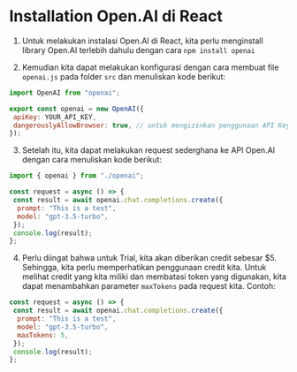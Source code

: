 # Installation Open.AI di React

1. Untuk melakukan instalasi Open.AI di React, kita perlu menginstall library Open.AI terlebih dahulu dengan cara `npm install openai`

2. Kemudian kita dapat melakukan konfigurasi dengan cara membuat file `openai.js` pada folder `src` dan menuliskan kode berikut:

```js
import OpenAI from "openai";

export const openai = new OpenAI({
 apiKey: YOUR_API_KEY,
 dangerouslyAllowBrowser: true, // untuk mengizinkan penggunaan API Key di browser
});
```

3. Setelah itu, kita dapat melakukan request sederghana ke API Open.AI dengan cara menuliskan kode berikut:

```js
import { openai } from "./openai";

const request = async () => {
 const result = await openai.chat.completions.create({
  prompt: "This is a test",
  model: "gpt-3.5-turbo",
 });
 console.log(result);
};
```

4. Perlu diingat bahwa untuk Trial, kita akan diberikan credit sebesar $5. Sehingga, kita perlu memperhatikan penggunaan credit kita. Untuk melihat credit yang kita miliki dan membatasi token yang digunakan, kita dapat menambahkan parameter `maxTokens` pada request kita. Contoh:

```js
const request = async () => {
 const result = await openai.chat.completions.create({
  prompt: "This is a test",
  model: "gpt-3.5-turbo",
  maxTokens: 5,
 });
 console.log(result);
};
```
